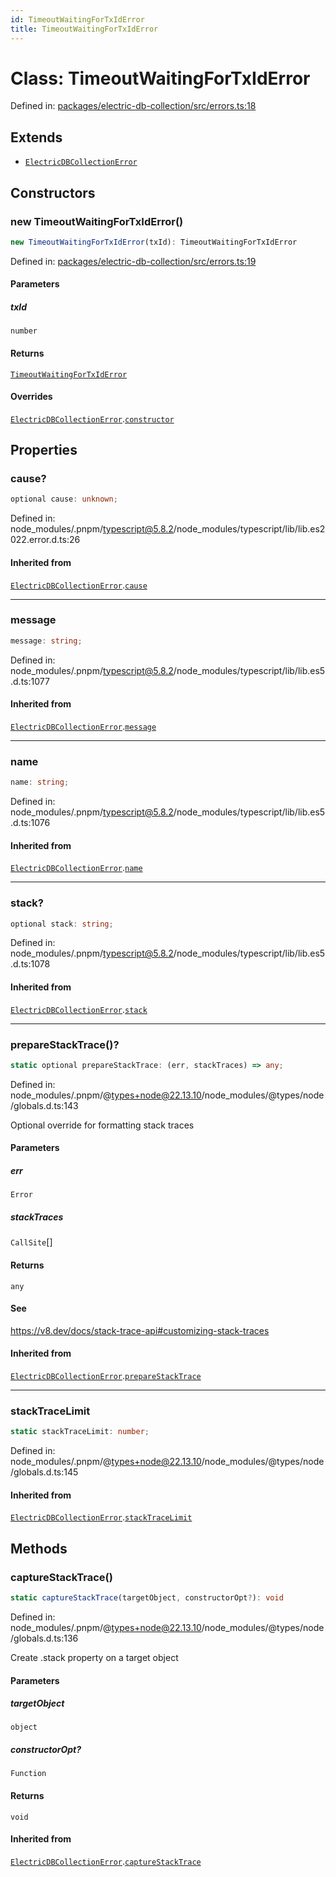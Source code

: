 ```yaml
---
id: TimeoutWaitingForTxIdError
title: TimeoutWaitingForTxIdError
---
```


<!-- DO NOT EDIT: this page is autogenerated from the type comments -->

# Class: TimeoutWaitingForTxIdError

Defined in: [packages/electric-db-collection/src/errors.ts:18](https://github.com/TanStack/db/blob/main/packages/electric-db-collection/src/errors.ts#L18)

## Extends

- [`ElectricDBCollectionError`](../electricdbcollectionerror.md)

## Constructors

### new TimeoutWaitingForTxIdError()

```ts
new TimeoutWaitingForTxIdError(txId): TimeoutWaitingForTxIdError
```

Defined in: [packages/electric-db-collection/src/errors.ts:19](https://github.com/TanStack/db/blob/main/packages/electric-db-collection/src/errors.ts#L19)

#### Parameters

##### txId

`number`

#### Returns

[`TimeoutWaitingForTxIdError`](../timeoutwaitingfortxiderror.md)

#### Overrides

[`ElectricDBCollectionError`](../electricdbcollectionerror.md).[`constructor`](../ElectricDBCollectionError.md#constructors)

## Properties

### cause?

```ts
optional cause: unknown;
```

Defined in: node\_modules/.pnpm/typescript@5.8.2/node\_modules/typescript/lib/lib.es2022.error.d.ts:26

#### Inherited from

[`ElectricDBCollectionError`](../electricdbcollectionerror.md).[`cause`](../ElectricDBCollectionError.md#cause)

***

### message

```ts
message: string;
```

Defined in: node\_modules/.pnpm/typescript@5.8.2/node\_modules/typescript/lib/lib.es5.d.ts:1077

#### Inherited from

[`ElectricDBCollectionError`](../electricdbcollectionerror.md).[`message`](../ElectricDBCollectionError.md#message-1)

***

### name

```ts
name: string;
```

Defined in: node\_modules/.pnpm/typescript@5.8.2/node\_modules/typescript/lib/lib.es5.d.ts:1076

#### Inherited from

[`ElectricDBCollectionError`](../electricdbcollectionerror.md).[`name`](../ElectricDBCollectionError.md#name)

***

### stack?

```ts
optional stack: string;
```

Defined in: node\_modules/.pnpm/typescript@5.8.2/node\_modules/typescript/lib/lib.es5.d.ts:1078

#### Inherited from

[`ElectricDBCollectionError`](../electricdbcollectionerror.md).[`stack`](../ElectricDBCollectionError.md#stack)

***

### prepareStackTrace()?

```ts
static optional prepareStackTrace: (err, stackTraces) => any;
```

Defined in: node\_modules/.pnpm/@types+node@22.13.10/node\_modules/@types/node/globals.d.ts:143

Optional override for formatting stack traces

#### Parameters

##### err

`Error`

##### stackTraces

`CallSite`[]

#### Returns

`any`

#### See

https://v8.dev/docs/stack-trace-api#customizing-stack-traces

#### Inherited from

[`ElectricDBCollectionError`](../electricdbcollectionerror.md).[`prepareStackTrace`](../ElectricDBCollectionError.md#preparestacktrace)

***

### stackTraceLimit

```ts
static stackTraceLimit: number;
```

Defined in: node\_modules/.pnpm/@types+node@22.13.10/node\_modules/@types/node/globals.d.ts:145

#### Inherited from

[`ElectricDBCollectionError`](../electricdbcollectionerror.md).[`stackTraceLimit`](../ElectricDBCollectionError.md#stacktracelimit)

## Methods

### captureStackTrace()

```ts
static captureStackTrace(targetObject, constructorOpt?): void
```

Defined in: node\_modules/.pnpm/@types+node@22.13.10/node\_modules/@types/node/globals.d.ts:136

Create .stack property on a target object

#### Parameters

##### targetObject

`object`

##### constructorOpt?

`Function`

#### Returns

`void`

#### Inherited from

[`ElectricDBCollectionError`](../electricdbcollectionerror.md).[`captureStackTrace`](../ElectricDBCollectionError.md#capturestacktrace)
